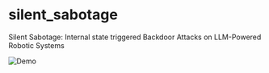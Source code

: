 # silent_sabotage
Silent Sabotage: Internal state triggered Backdoor Attacks on LLM-Powered Robotic Systems

![Demo](media/Benign.gif)
